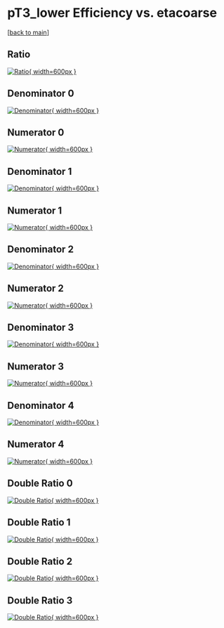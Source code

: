 # pT3_lower Efficiency vs. etacoarse

[[back to main](./)]



## Ratio

[![Ratio](../mtv/var/pT3_lower_xtr_321_0_eff_etacoarse.png){ width=600px }](../mtv/var/pT3_lower_xtr_321_0_eff_etacoarse.pdf)

## Denominator 0

[![Denominator](../mtv/den/pT3_lower_xtr_321_0_eff_etacoarse_den0.png){ width=600px }](../mtv/den/pT3_lower_xtr_321_0_eff_etacoarse_den0.pdf)

## Numerator 0

[![Numerator](../mtv/num/pT3_lower_xtr_321_0_eff_etacoarse_num0.png){ width=600px }](../mtv/num/pT3_lower_xtr_321_0_eff_etacoarse_num0.pdf)

## Denominator 1

[![Denominator](../mtv/den/pT3_lower_xtr_321_0_eff_etacoarse_den1.png){ width=600px }](../mtv/den/pT3_lower_xtr_321_0_eff_etacoarse_den1.pdf)

## Numerator 1

[![Numerator](../mtv/num/pT3_lower_xtr_321_0_eff_etacoarse_num1.png){ width=600px }](../mtv/num/pT3_lower_xtr_321_0_eff_etacoarse_num1.pdf)

## Denominator 2

[![Denominator](../mtv/den/pT3_lower_xtr_321_0_eff_etacoarse_den2.png){ width=600px }](../mtv/den/pT3_lower_xtr_321_0_eff_etacoarse_den2.pdf)

## Numerator 2

[![Numerator](../mtv/num/pT3_lower_xtr_321_0_eff_etacoarse_num2.png){ width=600px }](../mtv/num/pT3_lower_xtr_321_0_eff_etacoarse_num2.pdf)

## Denominator 3

[![Denominator](../mtv/den/pT3_lower_xtr_321_0_eff_etacoarse_den3.png){ width=600px }](../mtv/den/pT3_lower_xtr_321_0_eff_etacoarse_den3.pdf)

## Numerator 3

[![Numerator](../mtv/num/pT3_lower_xtr_321_0_eff_etacoarse_num3.png){ width=600px }](../mtv/num/pT3_lower_xtr_321_0_eff_etacoarse_num3.pdf)

## Denominator 4

[![Denominator](../mtv/den/pT3_lower_xtr_321_0_eff_etacoarse_den4.png){ width=600px }](../mtv/den/pT3_lower_xtr_321_0_eff_etacoarse_den4.pdf)

## Numerator 4

[![Numerator](../mtv/num/pT3_lower_xtr_321_0_eff_etacoarse_num4.png){ width=600px }](../mtv/num/pT3_lower_xtr_321_0_eff_etacoarse_num4.pdf)

## Double Ratio 0

[![Double Ratio](../mtv/ratio/pT3_lower_xtr_321_0_eff_etacoarse_ratio0.png){ width=600px }](../mtv/ratio/pT3_lower_xtr_321_0_eff_etacoarse_ratio0.pdf)

## Double Ratio 1

[![Double Ratio](../mtv/ratio/pT3_lower_xtr_321_0_eff_etacoarse_ratio1.png){ width=600px }](../mtv/ratio/pT3_lower_xtr_321_0_eff_etacoarse_ratio1.pdf)

## Double Ratio 2

[![Double Ratio](../mtv/ratio/pT3_lower_xtr_321_0_eff_etacoarse_ratio2.png){ width=600px }](../mtv/ratio/pT3_lower_xtr_321_0_eff_etacoarse_ratio2.pdf)

## Double Ratio 3

[![Double Ratio](../mtv/ratio/pT3_lower_xtr_321_0_eff_etacoarse_ratio3.png){ width=600px }](../mtv/ratio/pT3_lower_xtr_321_0_eff_etacoarse_ratio3.pdf)

